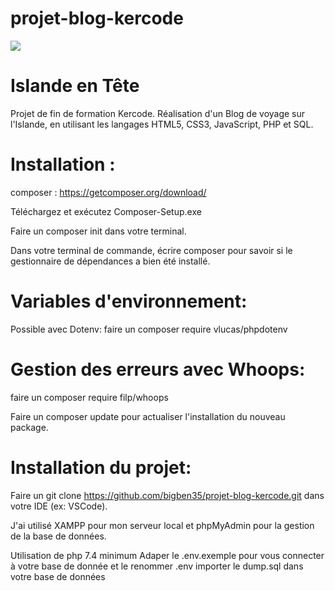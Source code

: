 # projet-blog-kercode
<a href="https://codeclimate.com/github/bigben35/projet-blog-kercode/maintainability"><img src="https://api.codeclimate.com/v1/badges/045ee6b9abae0a5e06b6/maintainability" /></a>

# Islande en Tête

Projet de fin de formation Kercode. Réalisation d'un Blog de voyage sur l'Islande, en utilisant les langages HTML5, CSS3, JavaScript, PHP et SQL.

# Installation :
composer : https://getcomposer.org/download/

Téléchargez et exécutez Composer-Setup.exe

Faire un composer init dans votre terminal.

Dans votre terminal de commande, écrire composer pour savoir si le gestionnaire de dépendances a bien été installé.

# Variables d'environnement:
Possible avec Dotenv: faire un composer require vlucas/phpdotenv

# Gestion des erreurs avec Whoops:
faire un composer require filp/whoops

Faire un composer update pour actualiser l'installation du nouveau package.


# Installation du projet:
Faire un git clone https://github.com/bigben35/projet-blog-kercode.git
dans votre IDE (ex: VSCode).

J'ai utilisé XAMPP pour mon serveur local et phpMyAdmin pour la gestion de la base de données.

Utilisation de php 7.4 minimum
Adaper le .env.exemple pour vous connecter à votre base de donnée et le renommer .env
importer le dump.sql dans votre base de données

